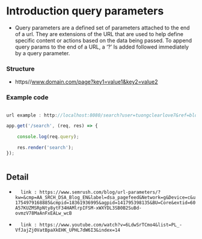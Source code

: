 # Introduction query parameters

- Query parameters are a defined set of parameters attached to the end of a url. They are extensions of the URL that are used to help define specific content or actions based on the data being passed. To append query params to the end of a URL, a ‘?’ Is added followed immediately by a query parameter.

### Structure 

-    https//www.domain.com/page?key1=value1&key2=value2 

### Example code

``` js

url example : http://localhost:8080/search?user=tuongclearlove7&ref=blog&author=clearlove7

app.get('/search', (req, res) => {

    console.log(req.query);

    res.render('search');
});



```

## Detail

-       link : https://www.semrush.com/blog/url-parameters/?kw=&cmp=AA_SRCH_DSA_Blog_EN&label=dsa_pagefeed&Network=g&Device=c&utm_content=622582344896&kwid=dsa-1754979168885&cmpid=18361936995&agpid=141795398135&BU=Core&extid=60114129470&adpos=&gclid=Cj0KCQiAi8KfBhCuARIsADp-A57KUZMSRpNty8ytF34HAMlrpIFSM-xWXYDL3SB0B2SuBd-ovmzV78MaAnFxEALw_wcB
-       link : https://www.youtube.com/watch?v=6LdwSrTCmo4&list=PL_-VfJajZj0VatBpaXkEHK_UPHL7dW6I3&index=14
























